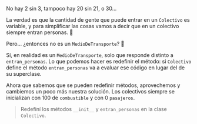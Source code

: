 No hay 2 sin 3, tampoco hay 20 sin 21, o 30...

La verdad es que la cantidad de gente que puede entrar en un `Colectivo` es variable, y para simplificar las cosas vamos a decir que en un colectivo siempre entran personas. :bus:

Pero... ¿entonces no es un `MedioDeTransporte`? :thinking:

Sí, en realidad es un `MedioDeTransporte`, solo que responde distinto a `entran_personas`. Lo que podemos hacer es redefinir el método: si `Colectivo` define el método `entran_personas` va a evaluar ese código en lugar del de su superclase.

Ahora que sabemos que se pueden redefinir métodos, aprovechemos y cambiemos un poco más nuestra solución. Los colectivos siempre se inicializan con 100 de `combustible` y con 0 `pasajeros`. 

> Redefiní los métodos `__init__` y `entran_personas` en la clase `Colectivo`.
